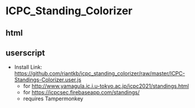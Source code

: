 # ICPC_Standing_Colorizer

## html
<!-- - https://riantkb.github.io/icpc_standing_colorizer/ -->

## userscript
<!-- ![screenshot](./screenshot.png) -->
- Install Link: https://github.com/riantkb/icpc_standing_colorizer/raw/master/ICPC-Standings-Colorizer.user.js
  - for http://www.yamagula.ic.i.u-tokyo.ac.jp/icpc2021/standings.html
  - for https://icpcsec.firebaseapp.com/standings/
  - requires Tampermonkey
